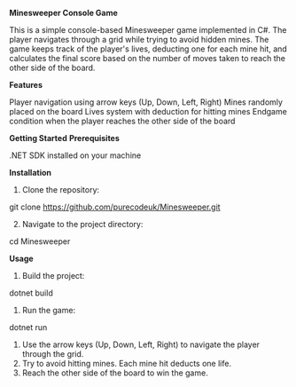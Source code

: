 **Minesweeper Console Game**

This is a simple console-based Minesweeper game implemented in C#. The player navigates through a grid while trying to avoid hidden mines. The game keeps track of the player's lives, deducting one for each mine hit, and calculates the final score based on the number of moves taken to reach the other side of the board.

**Features**

Player navigation using arrow keys (Up, Down, Left, Right)
Mines randomly placed on the board
Lives system with deduction for hitting mines
Endgame condition when the player reaches the other side of the board


**Getting Started**
**Prerequisites**

.NET SDK installed on your machine

**Installation**

1. Clone the repository:

git clone https://github.com/purecodeuk/Minesweeper.git

2. Navigate to the project directory:

cd Minesweeper

**Usage**

1. Build the project:

dotnet build

1. Run the game:

dotnet run

1. Use the arrow keys (Up, Down, Left, Right) to navigate the player through the grid.
2. Try to avoid hitting mines. Each mine hit deducts one life.
3. Reach the other side of the board to win the game.

